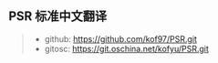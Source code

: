 ## PSR 标准中文翻译

> * github: https://github.com/kof97/PSR.git
> * gitosc: https://git.oschina.net/kofyu/PSR.git